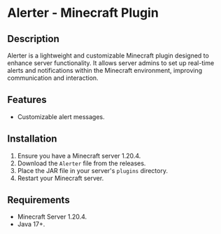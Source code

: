# Alerter - Minecraft Plugin

## Description
Alerter is a lightweight and customizable Minecraft plugin designed to enhance server functionality. It allows server admins to set up real-time alerts and notifications within the Minecraft environment, improving communication and interaction.

## Features
- Customizable alert messages.

## Installation
1. Ensure you have a Minecraft server 1.20.4.
2. Download the `Alerter` file from the releases.
3. Place the JAR file in your server's `plugins` directory.
4. Restart your Minecraft server.

## Requirements
- Minecraft Server 1.20.4.
- Java 17+.
